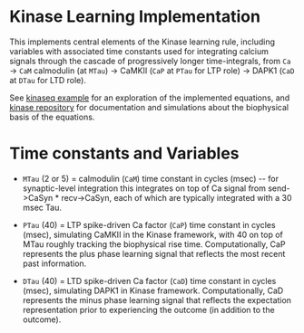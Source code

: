 # Kinase Learning Implementation

This implements central elements of the Kinase learning rule, including variables with associated time constants used for integrating calcium signals through the cascade of progressively longer time-integrals, from `Ca` -> `CaM` calmodulin (at `MTau`) -> CaMKII (`CaP` at `PTau` for LTP role) -> DAPK1 (`CaD` at `DTau` for LTD role).

See [kinaseq example](https://github.com/emer/axon/tree/master/examples/kinaseq) for an exploration of the implemented equations, and [kinase repository](https://github.com/ccnlab/kinase/tree/main/sims/kinase) for documentation and simulations about the biophysical basis of the equations.

# Time constants and Variables

* `MTau` (2 or 5) = calmodulin (`CaM`) time constant in cycles (msec) -- for synaptic-level integration this integrates on top of Ca signal from send->CaSyn * recv->CaSyn, each of which are typically integrated with a 30 msec Tau.

* `PTau` (40) = LTP spike-driven Ca factor (`CaP`) time constant in cycles (msec), simulating CaMKII in the Kinase framework, with 40 on top of MTau roughly tracking the biophysical rise time.  Computationally, CaP represents the plus phase learning signal that reflects the most recent past information.

* `DTau` (40) = LTD spike-driven Ca factor (`CaD`) time constant in cycles (msec), simulating DAPK1 in Kinase framework.  Computationally, CaD represents the minus phase learning signal that reflects the expectation representation prior to experiencing the outcome (in addition to the outcome).

